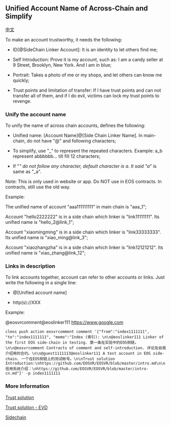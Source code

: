 ## Unified Account Name of Across-Chain and Simplify

[中文](id-cn.md)

To make an account trustworthy, it needs the following:

- ID[@SideChain Linker Account]: It is an identity to let others find me;

- Self Introduction: Prove it is my account, such as: I am a candy seller at 9 Street, Brooklyn, New York. And I am in blue;

- Portrait: Takes a photo of me or my shops, and let others can know me quickly;

- Trust points and limitation of transfer: If I have trust points and can not transfer all of them, and if I do evil, victims can lock my trust points to revenge.


### Unify the account name

To unify the name of across chain accounts, defines the following:

- Unified name: [Account Name]@[Side Chain Linker Name]. In main-chain, do not have "@" and following characters;

- To simplify, use "_" to represent the repeated characters. Example: a_b represent abbbbbb... till fill 12 characters;

- If "_" do not follow any character, default character is a. It said "a_" is same as "_a".

Note: This is only used in website or app. Do NOT use in EOS contracts. In contracts, still use the old way.

Example:

The unified name of account "aaa111111111" in main chain is "aaa_1";

Account "hello2222222" is in a side chain which linker is "link11111111". Its unified name is "hello_2@link_1";

Account "xiaomingming" is in a side chain which linker is "link33333333". Its unified name is "xiao_ming@link_3";

Account "xiaozhangzha" is in a side chain which linker is "link12121212". Its unified name is "xiao_zhang@link_12";

### Links in description

To link accounts together, account can refer to other accounts or links. Just write the following in a single line:

- @[Unified account name]

- http(s)://XXX

Example:

@eosvrcomment@eoslinker111
https://www.google.com

```
cleos push action eosvrcomment comment '{"from":"index1111111", "to":"index1111111", "memo":"Index (索引): \n\n@eoslinker111 Linker of the first EOS side-chain in testing. 第一条在实验中的EOS侧链。\n\n@eosvrcomment Contracts of comment and self-introduction. 评论及自我介绍用的合约。\n\n@guest1111113@eoslinker111 A test account in EOS side-chain. 一个在EOS侧链上的测试帐号。\n\nTrust solution Introduction:\nhttps://github.com/EOSVR/EOSVR/blob/master/intro.md\n\n信用系统介绍：\nhttps://github.com/EOSVR/EOSVR/blob/master/intro-cn.md"}' -p index1111111
```

### More Information

[Trust solution](intro.md)

[Trust solution - EVD](README.md)

[Sidechain](sidechain.md)

